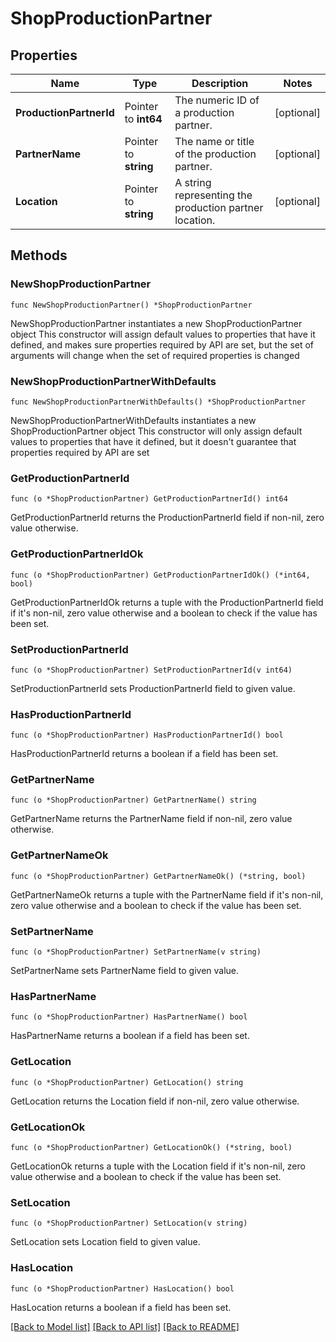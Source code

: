 # ShopProductionPartner

## Properties

Name | Type | Description | Notes
------------ | ------------- | ------------- | -------------
**ProductionPartnerId** | Pointer to **int64** | The numeric ID of a production partner. | [optional] 
**PartnerName** | Pointer to **string** | The name or title of the production partner. | [optional] 
**Location** | Pointer to **string** | A string representing the production partner location. | [optional] 

## Methods

### NewShopProductionPartner

`func NewShopProductionPartner() *ShopProductionPartner`

NewShopProductionPartner instantiates a new ShopProductionPartner object
This constructor will assign default values to properties that have it defined,
and makes sure properties required by API are set, but the set of arguments
will change when the set of required properties is changed

### NewShopProductionPartnerWithDefaults

`func NewShopProductionPartnerWithDefaults() *ShopProductionPartner`

NewShopProductionPartnerWithDefaults instantiates a new ShopProductionPartner object
This constructor will only assign default values to properties that have it defined,
but it doesn't guarantee that properties required by API are set

### GetProductionPartnerId

`func (o *ShopProductionPartner) GetProductionPartnerId() int64`

GetProductionPartnerId returns the ProductionPartnerId field if non-nil, zero value otherwise.

### GetProductionPartnerIdOk

`func (o *ShopProductionPartner) GetProductionPartnerIdOk() (*int64, bool)`

GetProductionPartnerIdOk returns a tuple with the ProductionPartnerId field if it's non-nil, zero value otherwise
and a boolean to check if the value has been set.

### SetProductionPartnerId

`func (o *ShopProductionPartner) SetProductionPartnerId(v int64)`

SetProductionPartnerId sets ProductionPartnerId field to given value.

### HasProductionPartnerId

`func (o *ShopProductionPartner) HasProductionPartnerId() bool`

HasProductionPartnerId returns a boolean if a field has been set.

### GetPartnerName

`func (o *ShopProductionPartner) GetPartnerName() string`

GetPartnerName returns the PartnerName field if non-nil, zero value otherwise.

### GetPartnerNameOk

`func (o *ShopProductionPartner) GetPartnerNameOk() (*string, bool)`

GetPartnerNameOk returns a tuple with the PartnerName field if it's non-nil, zero value otherwise
and a boolean to check if the value has been set.

### SetPartnerName

`func (o *ShopProductionPartner) SetPartnerName(v string)`

SetPartnerName sets PartnerName field to given value.

### HasPartnerName

`func (o *ShopProductionPartner) HasPartnerName() bool`

HasPartnerName returns a boolean if a field has been set.

### GetLocation

`func (o *ShopProductionPartner) GetLocation() string`

GetLocation returns the Location field if non-nil, zero value otherwise.

### GetLocationOk

`func (o *ShopProductionPartner) GetLocationOk() (*string, bool)`

GetLocationOk returns a tuple with the Location field if it's non-nil, zero value otherwise
and a boolean to check if the value has been set.

### SetLocation

`func (o *ShopProductionPartner) SetLocation(v string)`

SetLocation sets Location field to given value.

### HasLocation

`func (o *ShopProductionPartner) HasLocation() bool`

HasLocation returns a boolean if a field has been set.


[[Back to Model list]](../README.md#documentation-for-models) [[Back to API list]](../README.md#documentation-for-api-endpoints) [[Back to README]](../README.md)


